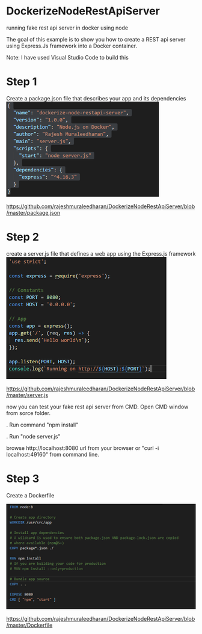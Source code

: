 # DockerizeNodeRestApiServer
running fake rest api server in docker using node

The goal of this example is to show you how to create a REST api server using Express.Js framework into a Docker container.

Note: I have used Visual Studio Code to build this

# Step 1
Create a package.json file that describes your app and its dependencies
![alt text](https://github.com/rajeshmuraleedharan/DockerizeNodeRestApiServer/blob/master/images/package.png)

https://github.com/rajeshmuraleedharan/DockerizeNodeRestApiServer/blob/master/package.json

# Step 2
create a server.js file that defines a web app using the Express.js framework
![alt text](https://github.com/rajeshmuraleedharan/DockerizeNodeRestApiServer/blob/master/images/serverjs.PNG)

https://github.com/rajeshmuraleedharan/DockerizeNodeRestApiServer/blob/master/server.js

now you can test your fake rest api server from CMD. Open CMD window from sorce folder. 

. Run command "npm install"

. Run "node server.js"

browse http://localhost:8080 url from your browser or "curl -i localhost:49160" from command line.

# Step 3
Create a Dockerfile

![alt text](https://github.com/rajeshmuraleedharan/DockerizeNodeRestApiServer/blob/master/images/dockerfile.PNG)

https://github.com/rajeshmuraleedharan/DockerizeNodeRestApiServer/blob/master/Dockerfile


